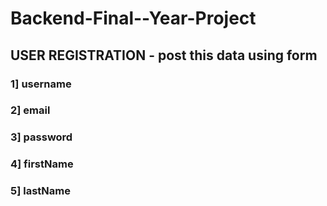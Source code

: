 # Backend-Final--Year-Project

## USER REGISTRATION - post this data using form 
### 1] username
### 2] email
### 3] password
### 4] firstName
### 5] lastName
